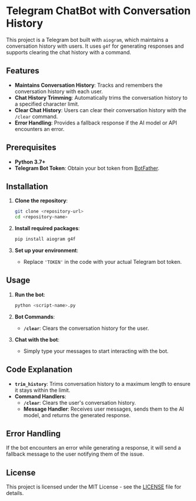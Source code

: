 # Telegram ChatBot with Conversation History

This project is a Telegram bot built with `aiogram`, which maintains a conversation history with users. It uses `g4f` for generating responses and supports clearing the chat history with a command.

## Features

- **Maintains Conversation History**: Tracks and remembers the conversation history with each user.
- **Chat History Trimming**: Automatically trims the conversation history to a specified character limit.
- **Clear Chat History**: Users can clear their conversation history with the `/clear` command.
- **Error Handling**: Provides a fallback response if the AI model or API encounters an error.

## Prerequisites

- **Python 3.7+**
- **Telegram Bot Token**: Obtain your bot token from [BotFather](https://core.telegram.org/bots#botfather).

## Installation

1. **Clone the repository**:
    ```bash
    git clone <repository-url>
    cd <repository-name>
    ```

2. **Install required packages**:
    ```bash
    pip install aiogram g4f
    ```

3. **Set up your environment**:
    - Replace `'TOKEN'` in the code with your actual Telegram bot token.

## Usage

1. **Run the bot**:
    ```bash
    python <script-name>.py
    ```

2. **Bot Commands**:
    - **`/clear`**: Clears the conversation history for the user.

3. **Chat with the bot**:
    - Simply type your messages to start interacting with the bot.

## Code Explanation

- **`trim_history`**: Trims conversation history to a maximum length to ensure it stays within the limit.
- **Command Handlers**:
  - **`/clear`**: Clears the user's conversation history.
  - **Message Handler**: Receives user messages, sends them to the AI model, and returns the generated response.

## Error Handling

If the bot encounters an error while generating a response, it will send a fallback message to the user notifying them of the issue.

## License

This project is licensed under the MIT License - see the [LICENSE](LICENSE) file for details.
